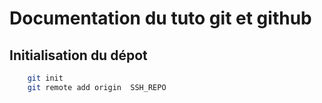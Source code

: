 # Documentation du tuto git et github

## Initialisation du dépot

```bash
    git init
    git remote add origin  SSH_REPO
```